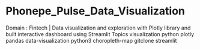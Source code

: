 # Phonepe_Pulse_Data_Visualization
Domain : Fintech | Data visualization and exploration with Plotly library and built interactive dashboard using Streamlit  Topics visualization python plotly pandas data-visualization python3 choropleth-map gitclone streamlit

